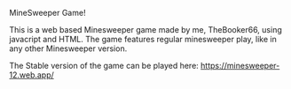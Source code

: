 MineSweeper Game!

This is a web based Minesweeper game made by me, TheBooker66, using javacript and HTML.
The game features regular minesweeper play, like in any other Minesweeper version.

The Stable version of the game can be played here: https://minesweeper-12.web.app/
